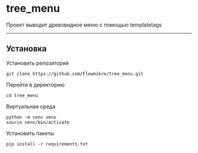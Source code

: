 # tree_menu
Проект выводит древовидное меню с помощью templatetags
___
## Установка
Установить репозиторий
```
git clone https://github.com/Flowmikro/tree_menu.git
```
Перейти в директорию
```
cd tree_menu
```
Виртуальная среда
```
python -m venv venv
source venv/bin/activate
```
Установить пакеты
```
pip install -r requirements.txt
```
